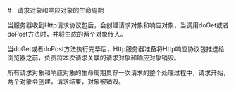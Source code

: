 #　请求对象和响应对象的生命周期

当服务器收到Http请求协议包后，会创建请求对象和响应对象，当调用doGet或者doPost方法时，并将生成的两个对象传入。

当doGet或者doPost方法执行完毕后，Http服务器准备将Http响应协议包推送给浏览器之前，负责将本次请求关联的请求对象和响应对象销毁。

所有请求对象和响应对象的生命周期贯穿一次请求的整个处理过程中，请求开始，两个对象会创建，请求结束，对象被销毁。

